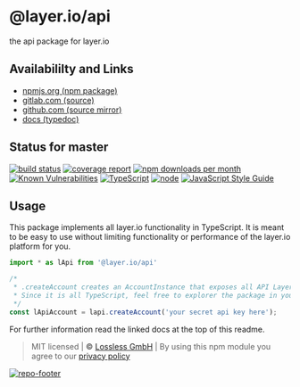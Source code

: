 # @layer.io/api
the api package for layer.io

## Availabililty and Links
* [npmjs.org (npm package)](https://www.npmjs.com/package/@layer.io/api)
* [gitlab.com (source)](https://gitlab.com/layer.io/api)
* [github.com (source mirror)](https://github.com/layer.io/api)
* [docs (typedoc)](https://layer.io.gitlab.io/api/)

## Status for master
[![build status](https://gitlab.com/layer.io/api/badges/master/build.svg)](https://gitlab.com/layer.io/api/commits/master)
[![coverage report](https://gitlab.com/layer.io/api/badges/master/coverage.svg)](https://gitlab.com/layer.io/api/commits/master)
[![npm downloads per month](https://img.shields.io/npm/dm/@layer.io/api.svg)](https://www.npmjs.com/package/@layer.io/api)
[![Known Vulnerabilities](https://snyk.io/test/npm/@layer.io/api/badge.svg)](https://snyk.io/test/npm/@layer.io/api)
[![TypeScript](https://img.shields.io/badge/TypeScript->=%203.x-blue.svg)](https://nodejs.org/dist/latest-v10.x/docs/api/)
[![node](https://img.shields.io/badge/node->=%2010.x.x-blue.svg)](https://nodejs.org/dist/latest-v10.x/docs/api/)
[![JavaScript Style Guide](https://img.shields.io/badge/code%20style-prettier-ff69b4.svg)](https://prettier.io/)

## Usage

This package implements all layer.io functionality in TypeScript.
It is meant to be easy to use without limiting functionality or performance of the layer.io platform for you.

```typescript
import * as lApi from '@layer.io/api'

/*
 * .createAccount creates an AccountInstance that exposes all API Layers for you.
 * Since it is all TypeScript, feel free to explorer the package in your IDE, preferably VSCode.
 */
const lApiAccount = lapi.createAccount('your secret api key here');
```

For further information read the linked docs at the top of this readme.

> MIT licensed | **&copy;** [Lossless GmbH](https://lossless.gmbh)
| By using this npm module you agree to our [privacy policy](https://lossless.gmbH/privacy)

[![repo-footer](https://lossless.gitlab.io/publicrelations/repofooter.svg)](https://maintainedby.lossless.com)
